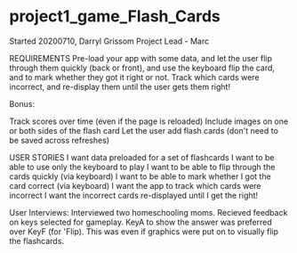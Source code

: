 # project1_game_Flash_Cards
Started 20200710, Darryl Grissom  Project Lead - Marc

REQUIREMENTS
Pre-load your app with some data, and let the user flip through them quickly (back or front), and use the keyboard flip the card, and to mark whether they got it right or not. Track which cards were incorrect, and re-display them until the user gets them right!

Bonus:

Track scores over time (even if the page is reloaded)
Include images on one or both sides of the flash card
Let the user add flash cards (don't need to be saved across refreshes)

USER STORIES
I want data preloaded for a set of flashcards
I want to be able to use only the keyboard to play
I want to be able to flip through the cards quickly (via keyboard)
I want to be able to mark whether I got the card correct (via keyboard)
I want the app to track which cards were incorrect
I want the incorrect cards re-displayed until I get the right!

User Interviews:
Interviewed two homeschooling moms.  Recieved feedback on keys selected for gameplay.  KeyA to show the answer was preferred over KeyF (for 'Flip).  This was even if graphics were put on to visually flip the flashcards.





